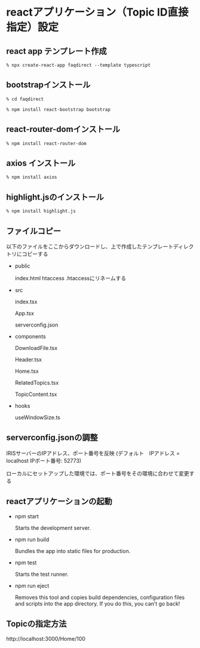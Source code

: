 # reactアプリケーション（Topic ID直接指定）設定

## react app テンプレート作成

```% npx create-react-app faqdirect --template typescript```

## bootstrapインストール

```% cd faqdirect```

```% npm install react-bootstrap bootstrap```

## react-router-domインストール

```% npm install react-router-dom```

## axios インストール

```% npm install axios```

## highlight.jsのインストール

```% npm install highlight.js```

## ファイルコピー

以下のファイルをここからダウンロードし、上で作成したテンプレートディレクトリにコピーする

- public

  index.html
  htaccess   .htaccessにリネームする

- src

  index.tsx

  App.tsx

  serverconfig.json

 - components

   DownloadFile.tsx
   
   Header.tsx

   Home.tsx

   RelatedTopics.tsx

   TopicContent.tsx

  - hooks

    useWindowSize.ts

## serverconfig.jsonの調整

 IRISサーバーのIPアドレス、ポート番号を反映
 (デフォルト　IPアドレス = localhost IPポート番号: 52773)

 ローカルにセットアップした環境では、ポート番号をその環境に合わせて変更する

## reactアプリケーションの起動

- npm start

    Starts the development server.

- npm run build

    Bundles the app into static files for production.

- npm test

    Starts the test runner.

- npm run eject

    Removes this tool and copies build dependencies, configuration files
    and scripts into the app directory. If you do this, you can’t go back!

## Topicの指定方法

http://localhost:3000/Home/100
